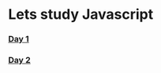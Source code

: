# Lets study Javascript

### [Day 1](https://github.com/arlindiDev/galdimi/tree/main/day_1)
### [Day 2](https://github.com/arlindiDev/galdimi/tree/main/day_2)

